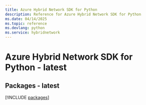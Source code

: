 ```yaml
---
title: Azure Hybrid Network SDK for Python
description: Reference for Azure Hybrid Network SDK for Python
ms.date: 04/14/2025
ms.topic: reference
ms.devlang: python
ms.service: hybridnetwork
---
```

# Azure Hybrid Network SDK for Python - latest
## Packages - latest
[!INCLUDE [packages](hybrid-network-index.md)]